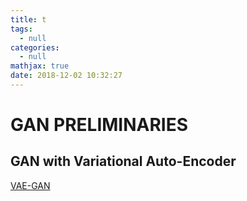 ```yaml
---
title: t
tags:
  - null
categories:
  - null
mathjax: true
date: 2018-12-02 10:32:27
---
```



<!--more-->


# GAN PRELIMINARIES
## GAN with Variational Auto-Encoder
[VAE-GAN](https://arxiv.org/pdf/1512.09300.pdf)
